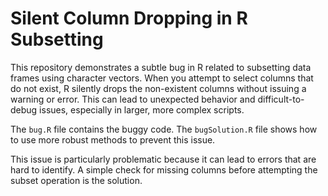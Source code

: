 # Silent Column Dropping in R Subsetting

This repository demonstrates a subtle bug in R related to subsetting data frames using character vectors.  When you attempt to select columns that do not exist, R silently drops the non-existent columns without issuing a warning or error. This can lead to unexpected behavior and difficult-to-debug issues, especially in larger, more complex scripts.

The `bug.R` file contains the buggy code. The `bugSolution.R` file shows how to use more robust methods to prevent this issue.

This issue is particularly problematic because it can lead to errors that are hard to identify. A simple check for missing columns before attempting the subset operation is the solution.